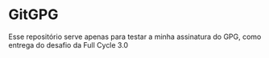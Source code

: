 # GitGPG

Esse repositório serve apenas para testar a minha assinatura do GPG, como entrega do desafio da Full Cycle 3.0
